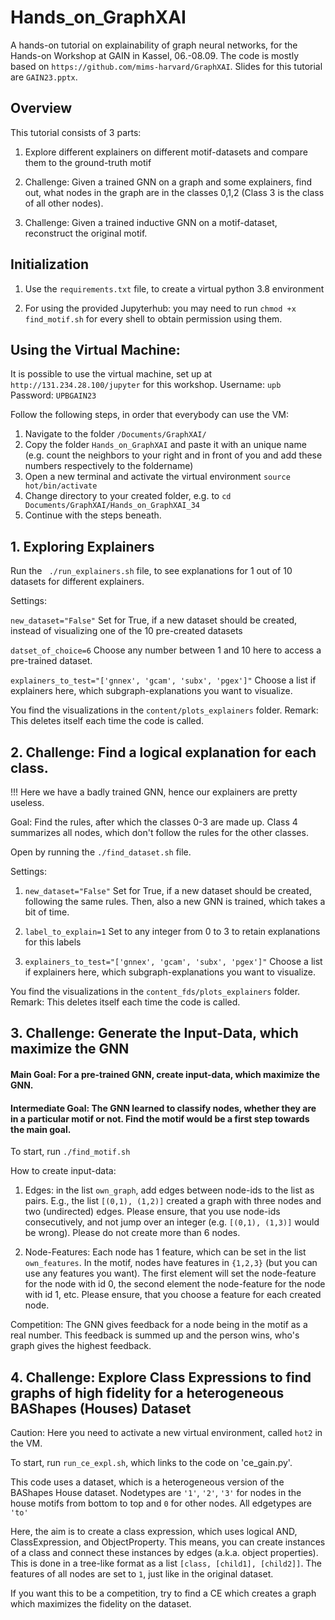 # Hands_on_GraphXAI
A hands-on tutorial on explainability of graph neural networks, for the Hands-on Workshop at GAIN in Kassel, 06.-08.09. The code is mostly based on `https://github.com/mims-harvard/GraphXAI`. Slides for this tutorial are `GAIN23.pptx`.

## Overview

This tutorial consists of 3 parts:

1. Explore different explainers on different motif-datasets and compare them to the ground-truth motif

2. Challenge: Given a trained GNN on a graph and some explainers, find out, what nodes in the graph are in the classes 0,1,2 (Class 3 is the class of all other nodes).

3. Challenge: Given a trained inductive GNN on a motif-dataset, reconstruct the original motif.

## Initialization

1. Use the `requirements.txt` file, to create a virtual python 3.8 environment

2. For using the provided Jupyterhub: you may need to run `chmod +x find_motif.sh` for every shell to obtain permission using them.

## Using the Virtual Machine:
It is possible to use the virtual machine, set up at `http://131.234.28.100/jupyter` for this workshop. 
Username: `upb` Password: `UPBGAIN23`

Follow the following steps, in order that everybody can use the VM:

1. Navigate to the folder `/Documents/GraphXAI/`
2. Copy the folder `Hands_on_GraphXAI` and paste it with an unique name (e.g. count the neighbors to your right and in front of you and add these numbers respectively to the foldername)
3. Open a new terminal and activate the virtual environment `source hot/bin/activate`
4. Change directory to your created folder, e.g. to `cd Documents/GraphXAI/Hands_on_GraphXAI_34`
5. Continue with the steps beneath.

## 1. Exploring Explainers

Run the ` ./run_explainers.sh` file, to see explanations for 1 out of 10 datasets for different explainers.

Settings:

`new_dataset="False"` Set for True, if a new dataset should be created, instead of visualizing one of the 10 pre-created datasets

`datset_of_choice=6` Choose any number between 1 and 10 here to access a pre-trained dataset.

`explainers_to_test="['gnnex', 'gcam', 'subx', 'pgex']"` Choose a list if explainers here, which subgraph-explanations you want to visualize.

You find the visualizations in the `content/plots_explainers` folder. Remark: This deletes itself each time the code is called.



## 2. Challenge: Find a logical explanation for each class.

!!! Here we have a badly trained GNN, hence our explainers are pretty useless.

Goal: Find the rules, after which the classes 0-3 are made up. Class 4 summarizes all nodes, which don't follow the rules for the other classes.

Open by running the `./find_dataset.sh` file. 

Settings:

1. `new_dataset="False"` Set for True, if a new dataset should be created, following the same rules. Then, also a new GNN is trained, which takes a bit of time.

2. `label_to_explain=1` Set to any integer from 0 to 3 to retain explanations for this labels

3. `explainers_to_test="['gnnex', 'gcam', 'subx', 'pgex']"` Choose a list if explainers here, which subgraph-explanations you want to visualize.

You find the visualizations in the `content_fds/plots_explainers` folder. Remark: This deletes itself each time the code is called.


## 3. Challenge: Generate the Input-Data, which maximize the GNN

#### Main Goal: For a pre-trained GNN, create input-data, which maximize the GNN. 
#### Intermediate Goal: The GNN learned to classify nodes, whether they are in a particular motif or not. Find the motif would be a first step towards the main goal.

To start, run `./find_motif.sh`

How to create input-data:

1. Edges: in the list `own_graph`, add edges between node-ids to the list as pairs. E.g., the list `[(0,1), (1,2)]` created a graph with three nodes and two (undirected) edges. Please ensure, that you use node-ids consecutively, and not jump over an integer (e.g. `[(0,1), (1,3)]` would be wrong). Please do not create more than 6 nodes.

2. Node-Features: Each node has 1 feature, which can be set in the list `own_features`. In the motif, nodes have features in `{1,2,3}` (but you can use any features you want). The first element will set the node-feature for the node with id 0, the second element the node-feature for the node with id 1, etc. Please ensure, that you choose a feature for each created node.

Competition: The GNN gives feedback for a node being in the motif as a real number. This feedback is summed up and the person wins, who's graph gives the highest feedback.

## 4. Challenge: Explore Class Expressions to find graphs of high fidelity for a heterogeneous BAShapes (Houses) Dataset

Caution: Here you need to activate a new virtual environment, called `hot2` in the VM.

To start, run `run_ce_expl.sh`, which links to the code on 'ce_gain.py'.

This code uses a dataset, which is a heterogeneous version of the BAShapes House dataset. Nodetypes are `'1'`, `'2'`, `'3'` for nodes in the house motifs from bottom to top and `0` for other nodes. All edgetypes are `'to'`

Here, the aim is to create a class expression, which uses logical AND, ClassExpression, and ObjectProperty. This means, you can create instances of a class and connect these instances by edges (a.k.a. object properties). This is done in a tree-like format as a list `[class, [child1], [child2]]`. The features of all nodes are set to `1`, just like in the original dataset.

If you want this to be a competition, try to find a CE which creates a graph which maximizes the fidelity on the dataset.
